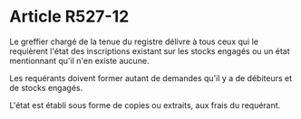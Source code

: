 # Article R527-12

Le greffier chargé de la tenue du registre délivre à tous ceux qui le requièrent l'état des inscriptions existant sur les stocks engagés ou un état mentionnant qu'il n'en existe aucune.

Les requérants doivent former autant de demandes qu'il y a de débiteurs et de stocks engagés.

L'état est établi sous forme de copies ou extraits, aux frais du requérant.
